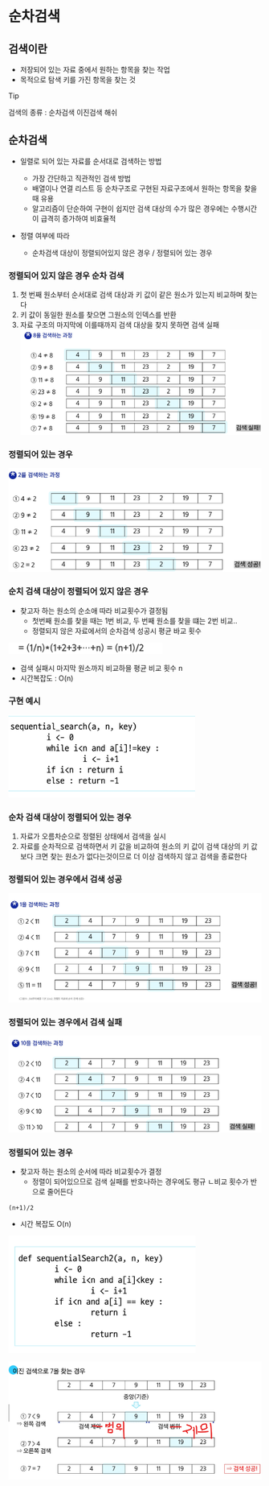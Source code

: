 # 순차검색

## 검색이란
- 저장되어 있는 자료 중에서 원하는 항목을 찾는 작업
- 목적으로 탐색 키를 가진 항목을 찾는 것

> [!TIP]
> 검색의 종류 : 순차검색 이진검색 해쉬

## 순차검색
- 일렬로 되어 있는 자료를 순서대로 검색하는 방법
    - 가장 간단하고 직관적인 검색 방법
    - 배열이나 연결 리스트 등 순차구조로 구현된 자료구조에서 원하는 항목을 찾을 때 유용
    - 알고리즘이 단순하여 구현이 쉽지만 검색 대상의 수가 많은 경우에는 수행시간이 급격히 증가하여 비효율적
    
- 정렬 여부에 따라
    - 순차검색 대상이 정렬되어있지 않은 경우 / 정렬되어 있는 경우
    
### 정렬되어 있지 않은 경우 순차 검색
1. 첫 번째 원소부터 순서대로 검색 대상과 키 값이 같은 원소가 있는지 비교하며 찾는다
2. 키 값이 동일한 원소를 찾으면 그원소의 인덱스를 반환
3. 자료 구조의 마지막에 이를때까지 검색 대상을 찾지 못하면 검색 실패
![img_1.png](img/img_1.png)
   
### 정렬되어 있는 경우

![img_2.png](img/img_2.png)

### 순치 검색 대상이 정렬되어 있지 않은 경우
- 찾고자 하는 원소의 순소애 따라 비교횟수가 결정됨
    - 첫번째 원소를 찾을 때는 1번 비교, 두 번째 원소를 찾을 떄는 2번 비교..
    - 정렬되지 않은 자료에서의 순차검색 성공시 평균 바교 횟수
    
![img_3.png](img/img_3.png)
    
- 검색 실패시 마지막 원소까지 비교하믈 평균 비교 횟수 n
- 시간복잡도 : O(n)

### 구현 예시
![img_4.png](img/img_4.png)

### 순차 검색 대상이 정렬되어 있는 경우
1. 자료가 오름차순으로 정렬된 상태에서 검색을 실시
2. 자료를 순차적으로 검색하면서 키 값을 비교하여 원소의 키 값이 검색 대상의 키 값보다 크면 찾는 원소가 없다는것이므로 더 이상 검색하지 않고 검색을 종료한다

### 정렬되어 있는 경우에서 검색 성공

![img_6.png](img/img_6.png)

### 정렬되어 있는 경우에서 검색 실패
![img_7.png](img/img_7.png)

### 정렬되어 있는 경우
- 찾고자 하는 원소의 순서에 따라 비교횟수가 결정
    - 정렬이 되어있으므로 검색 실패를 반호나하는 경우에도 평규 ㄴ비교 횟수가 반으로 줄어든다
    
```
(n+1)/2
```
- 시간 복잡도 O(n)

![img_8.png](img/img_8.png)



![img_5.png](img/img_5.png)

